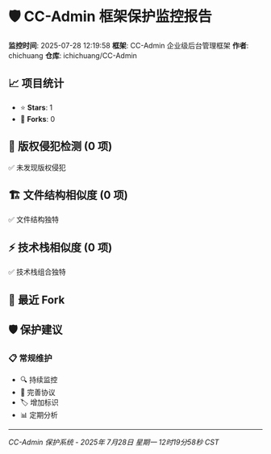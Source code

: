 <!--
  @copyright Copyright (c) 2025 chichuang
  @license 自定义商业限制许可证
  @description CC-Admin 企业级后台管理框架 - cc_admin_monitor_report

  本文件受版权保护，商业使用需要授权。
  联系方式: https://github.com/chichuang/cc-admin/issues

  This file is protected by copyright. Commercial use requires authorization.
  Contact: https://github.com/chichuang/cc-admin/issues
-->

# 🛡️ CC-Admin 框架保护监控报告

**监控时间**: 2025-07-28 12:19:58
**框架**: CC-Admin 企业级后台管理框架
**作者**: chichuang
**仓库**: ichichuang/CC-Admin

## 📈 项目统计

- ⭐ **Stars**: 1
- 🍴 **Forks**: 0

## 🚨 版权侵犯检测 (0 项)

✅ 未发现版权侵犯

## 🏗️ 文件结构相似度 (0 项)

✅ 文件结构独特

## ⚡ 技术栈相似度 (0 项)

✅ 技术栈组合独特

## 🍴 最近 Fork

## 🛡️ 保护建议

### 📋 常规维护

- 🔍 持续监控
- 📄 完善协议
- 🏷️ 增加标识
- 📊 定期分析

---

_CC-Admin 保护系统 - 2025年 7月28日 星期一 12时19分58秒 CST_

